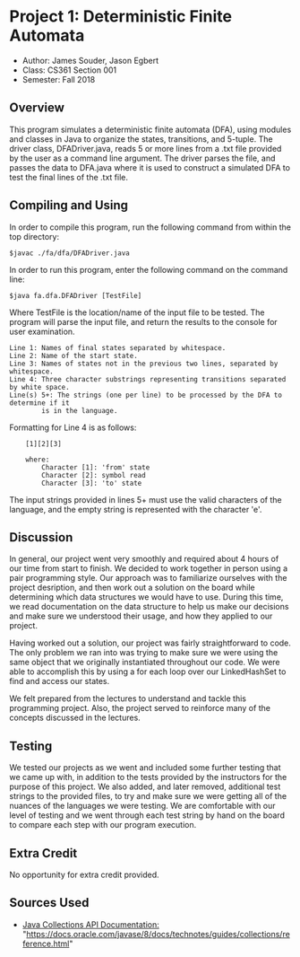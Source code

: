 # Project 1: Deterministic Finite Automata

* Author: James Souder, Jason Egbert
* Class: CS361 Section 001
* Semester: Fall 2018

## Overview

This program simulates a deterministic finite automata (DFA), using modules and 
classes in Java to organize the states, transitions, and 5-tuple. The driver class,
DFADriver.java, reads 5 or more lines from a .txt file provided by the user as a 
command line argument. The driver parses the file, and passes the data to DFA.java
where it is used to construct a simulated DFA to test the final lines of the .txt
file.

## Compiling and Using

In order to compile this program, run the following command from within the top
directory:

```
$javac ./fa/dfa/DFADriver.java
```
In order to run this program, enter the following command on the command line:

```
$java fa.dfa.DFADriver [TestFile]
```
Where TestFile is the location/name of the input file to be tested. The program
will parse the input file, and return the results to the console for user
examination.

```
Line 1: Names of final states separated by whitespace.
Line 2: Name of the start state.
Line 3: Names of states not in the previous two lines, separated by whitespace.
Line 4: Three character substrings representing transitions separated by white space.
Line(s) 5+: The strings (one per line) to be processed by the DFA to determine if it 
	    is in the language.
```
Formatting for Line 4 is as follows: 
```
	[1][2][3] 
	
	where:
	    Character [1]: 'from' state
	    Character [2]: symbol read
	    Character [3]: 'to' state
```

The input strings provided in lines 5+ must use the valid characters of the language,
and the empty string is represented with the character 'e'.

## Discussion

In general, our project went very smoothly and required about 4 hours of our time
from start to finish. We decided to work together in person using a pair programming 
style. Our approach was to familiarize ourselves with the project desription, and then 
work out a solution on the board while determining which data structures we would have 
to use. During this time, we read documentation on the data structure to help us make 
our decisions and make sure we understood their usage, and how they applied to our 
project.

Having worked out a solution, our project was fairly straightforward to code. The only
problem we ran into was trying to make sure we were using the same object that
we originally instantiated throughout our code. We were able to accomplish this
by using a for each loop over our LinkedHashSet to find and access our states.

We felt prepared from the lectures to understand and tackle this programming project. 
Also, the project served to reinforce many of the concepts discussed in the lectures.

## Testing

We tested our projects as we went and included some further testing that we came up with,
in addition to the tests provided by the instructors for the purpose of this project. We
also added, and later removed, additional test strings to the provided files, to try and 
make sure we were getting all of the nuances of the languages we were testing. We are 
comfortable with our level of testing and we went through each test string by hand on the 
board to compare each step with our program execution.

## Extra Credit

No opportunity for extra credit provided.

## Sources Used

- [Java Collections API Documentation:](https://docs.oracle.com/javase/8/docs/technotes/guides/collections/reference.html) "https://docs.oracle.com/javase/8/docs/technotes/guides/collections/reference.html"
